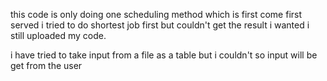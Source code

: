 this code is only doing one scheduling method which is first come first served i tried to do shortest job first but couldn't get the result i wanted i still uploaded my code.

i have tried to take input from a file as a table but i couldn't so input will be get from the user
